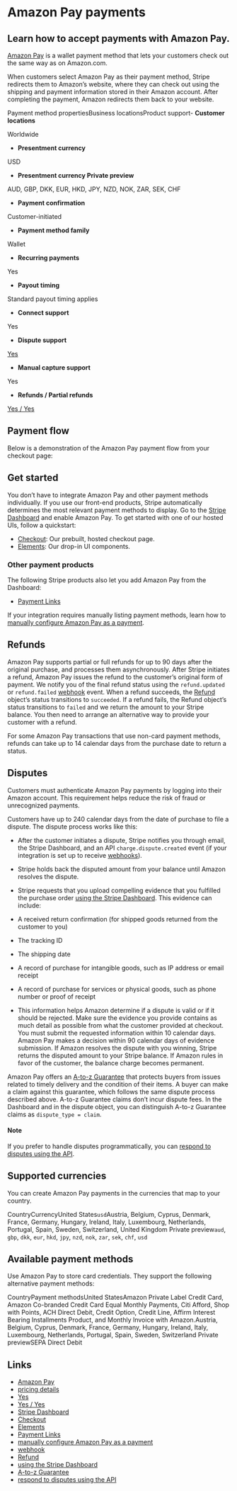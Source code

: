 # Amazon Pay payments

## Learn how to accept payments with Amazon Pay.

[Amazon Pay](https://pay.amazon.com/) is a wallet payment method that lets your
customers check out the same way as on Amazon.com.

When customers select Amazon Pay as their payment method, Stripe redirects them
to Amazon’s website, where they can check out using the shipping and payment
information stored in their Amazon account. After completing the payment, Amazon
redirects them back to your website.

Payment method propertiesBusiness locationsProduct support- **Customer
locations**

Worldwide
- **Presentment currency**

USD
- **Presentment currency Private preview**

AUD, GBP, DKK, EUR, HKD, JPY, NZD, NOK, ZAR, SEK, CHF
- **Payment confirmation**

Customer-initiated
- **Payment method family**

Wallet
- **Recurring payments**

Yes
- **Payout timing**

Standard payout timing applies
- **Connect support**

Yes
- **Dispute support**

[Yes](https://docs.stripe.com/payments/amazon-pay#disputed-payments)
- **Manual capture support**

Yes
- **Refunds / Partial refunds**

[Yes / Yes](https://docs.stripe.com/payments/amazon-pay#refunds)

## Payment flow

Below is a demonstration of the Amazon Pay payment flow from your checkout page:

## Get started

You don’t have to integrate Amazon Pay and other payment methods individually.
If you use our front-end products, Stripe automatically determines the most
relevant payment methods to display. Go to the [Stripe
Dashboard](https://dashboard.stripe.com/settings/payment_methods) and enable
Amazon Pay. To get started with one of our hosted UIs, follow a quickstart:

- [Checkout](https://docs.stripe.com/checkout/quickstart): Our prebuilt, hosted
checkout page.
- [Elements](https://docs.stripe.com/payments/quickstart): Our drop-in UI
components.

### Other payment products

The following Stripe products also let you add Amazon Pay from the Dashboard:

- [Payment Links](https://docs.stripe.com/payment-links)

If your integration requires manually listing payment methods, learn how to
[manually configure Amazon Pay as a
payment](https://docs.stripe.com/payments/amazon-pay/accept-a-payment).

## Refunds

Amazon Pay supports partial or full refunds for up to 90 days after the original
purchase, and processes them asynchronously. After Stripe initiates a refund,
Amazon Pay issues the refund to the customer’s original form of payment. We
notify you of the final refund status using the `refund.updated` or
`refund.failed` [webhook](https://docs.stripe.com/webhooks) event. When a refund
succeeds, the [Refund](https://docs.stripe.com/api/refunds/object) object’s
status transitions to `succeeded`. If a refund fails, the Refund object’s status
transitions to `failed` and we return the amount to your Stripe balance. You
then need to arrange an alternative way to provide your customer with a refund.

For some Amazon Pay transactions that use non-card payment methods, refunds can
take up to 14 calendar days from the purchase date to return a status.

## Disputes

Customers must authenticate Amazon Pay payments by logging into their Amazon
account. This requirement helps reduce the risk of fraud or unrecognized
payments.

Customers have up to 240 calendar days from the date of purchase to file a
dispute. The dispute process works like this:

- After the customer initiates a dispute, Stripe notifies you through email, the
Stripe Dashboard, and an API `charge.dispute.created` event (if your integration
is set up to receive [webhooks](https://docs.stripe.com/webhooks)).
- Stripe holds back the disputed amount from your balance until Amazon resolves
the dispute.
- Stripe requests that you upload compelling evidence that you fulfilled the
purchase order [using the Stripe
Dashboard](https://docs.stripe.com/disputes/responding#respond). This evidence
can include:

- A received return confirmation (for shipped goods returned from the customer
to you)
- The tracking ID
- The shipping date
- A record of purchase for intangible goods, such as IP address or email receipt
- A record of purchase for services or physical goods, such as phone number or
proof of receipt
- This information helps Amazon determine if a dispute is valid or if it should
be rejected. Make sure the evidence you provide contains as much detail as
possible from what the customer provided at checkout. You must submit the
requested information within 10 calendar days. Amazon Pay makes a decision
within 90 calendar days of evidence submission. If Amazon resolves the dispute
with you winning, Stripe returns the disputed amount to your Stripe balance. If
Amazon rules in favor of the customer, the balance charge becomes permanent.

Amazon Pay offers an [A-to-z
Guarantee](https://www.amazon.com/gp/help/customer/display.html?nodeId=GQ37ZCNECJKTFYQV)
that protects buyers from issues related to timely delivery and the condition of
their items. A buyer can make a claim against this guarantee, which follows the
same dispute process described above. A-to-z Guarantee claims don’t incur
dispute fees. In the Dashboard and in the dispute object, you can distinguish
A-to-z Guarantee claims as `dispute_type = claim`.

#### Note

If you prefer to handle disputes programmatically, you can [respond to disputes
using the API](https://docs.stripe.com/disputes/api).

## Supported currencies

You can create Amazon Pay payments in the currencies that map to your country.

CountryCurrencyUnited States`usd`Austria, Belgium, Cyprus, Denmark, France,
Germany, Hungary, Ireland, Italy, Luxembourg, Netherlands, Portugal, Spain,
Sweden, Switzerland, United Kingdom Private preview`aud`, `gbp`, `dkk`, `eur`,
`hkd`, `jpy`, `nzd`, `nok`, `zar`, `sek`, `chf`, `usd`
## Available payment methods

Use Amazon Pay to store card credentials. They support the following alternative
payment methods:

CountryPayment methodsUnited StatesAmazon Private Label Credit Card, Amazon
Co-branded Credit Card Equal Monthly Payments, Citi Afford, Shop with Points,
ACH Direct Debit, Credit Option, Credit Line, Affirm Interest Bearing
Installments Product, and Monthly Invoice with Amazon.Austria, Belgium, Cyprus,
Denmark, France, Germany, Hungary, Ireland, Italy, Luxembourg, Netherlands,
Portugal, Spain, Sweden, Switzerland Private previewSEPA Direct Debit

## Links

- [Amazon Pay](https://pay.amazon.com/)
- [pricing details](https://stripe.com/pricing/local-payment-methods)
- [Yes](https://docs.stripe.com/payments/amazon-pay#disputed-payments)
- [Yes / Yes](https://docs.stripe.com/payments/amazon-pay#refunds)
- [Stripe Dashboard](https://dashboard.stripe.com/settings/payment_methods)
- [Checkout](https://docs.stripe.com/checkout/quickstart)
- [Elements](https://docs.stripe.com/payments/quickstart)
- [Payment Links](https://docs.stripe.com/payment-links)
- [manually configure Amazon Pay as a
payment](https://docs.stripe.com/payments/amazon-pay/accept-a-payment)
- [webhook](https://docs.stripe.com/webhooks)
- [Refund](https://docs.stripe.com/api/refunds/object)
- [using the Stripe
Dashboard](https://docs.stripe.com/disputes/responding#respond)
- [A-to-z
Guarantee](https://www.amazon.com/gp/help/customer/display.html?nodeId=GQ37ZCNECJKTFYQV)
- [respond to disputes using the API](https://docs.stripe.com/disputes/api)